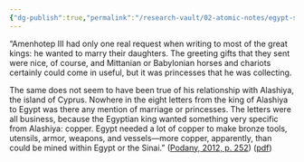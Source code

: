 ```yaml
---
{"dg-publish":true,"permalink":"/research-vault/02-atomic-notes/egypt-s-focus-on-obtaining-copper-from-alashiya-cyprus-in-the-amarna-letters/"}
---
```


“Amenhotep III had only one real request when writing to most of the great kings: he wanted to marry their daughters. The greeting gifts that they sent were nice, of course, and Mittanian or Babylonian horses and chariots certainly could come in useful, but it was princesses that he was collecting. 

The same does not seem to have been true of his relationship with Alashiya, the island of Cyprus. Nowhere in the eight letters from the king of Alashiya to Egypt was there any mention of marriage or princesses. The letters were all business, because the Egyptian king wanted something very specific from Alashiya: copper. Egypt needed a lot of copper to make bronze tools, utensils, armor, weapons, and vessels—more copper, apparently, than could be mined within Egypt or the Sinai.” ([Podany, 2012, p. 252](zotero://select/library/items/GN73GMNP)) ([pdf](zotero://open-pdf/library/items/LXNK9GFK?page=277&annotation=CPFDYF83))
